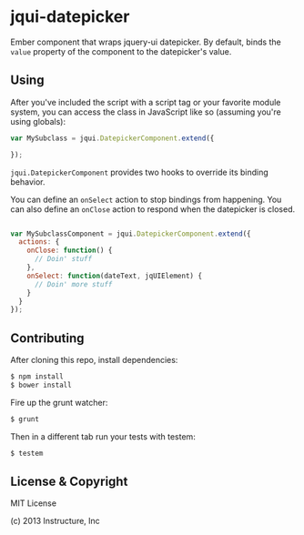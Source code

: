 jqui-datepicker
=============

Ember component that wraps jquery-ui datepicker. By default, binds the `value`
property of the component to the datepicker's value.

Using
------------

After you've included the script with a script tag or your favorite module
system, you can access the class in JavaScript like so (assuming you're using
globals):

```javascript
var MySubclass = jqui.DatepickerComponent.extend({

});
```

`jqui.DatepickerComponent` provides two hooks to override its binding behavior.

You can define an `onSelect` action to stop bindings from happening. You
can also define an `onClose` action to respond when the datepicker is closed.

```javascript

var MySubclassComponent = jqui.DatepickerComponent.extend({
  actions: {
    onClose: function() {
      // Doin' stuff
    },
    onSelect: function(dateText, jqUIElement) {
      // Doin' more stuff
    }
  }
});
```

Contributing
------------

After cloning this repo, install dependencies:

```sh
$ npm install
$ bower install
```

Fire up the grunt watcher:

```sh
$ grunt
```

Then in a different tab run your tests with testem:

```sh
$ testem
```

License & Copyright
-------------------

MIT License

(c) 2013 Instructure, Inc

